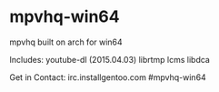 # mpvhq-win64
mpvhq built on arch for win64

Includes:
youtube-dl (2015.04.03)
librtmp
lcms
libdca

Get in Contact: irc.installgentoo.com #mpvhq-win64
